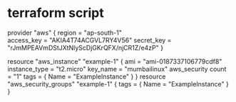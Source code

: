 # terraform script

provider "aws" {
  region = "ap-south-1"  
  access_key = "AKIA4T74ACGVL7RY4V56"
  secret_key = "rJmMPEAVmDStJXtNlyScDjGKrQFX/njCR1Z/e4zP"
}

resource "aws_instance" "example-1" {
  ami           = "ami-0187337106779cdf8"
  instance_type = "t2.micro"
  key_name = "mumbailinux"
  aws_security
  count = "1"
  tags = {
    Name = "ExampleInstance" 
  }
}
resource "aws_security_groups" "example-1" {
  tags = {
    Name = "ExampleInstance" 
  }
}
